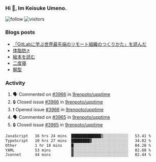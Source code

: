 ### Hi 👋, Im Keisuke Umeno.

<!--
**9renpoto/9renpoto** is a ✨ _special_ ✨ repository because its `README.md` (this file) appears on your GitHub profile.

Here are some ideas to get you started:

- 🔭 I’m currently working on ...
- 🌱 I’m currently learning ...
- 👯 I’m looking to collaborate on ...
- 🤔 I’m looking for help with ...
- 💬 Ask me about ...
- 📫 How to reach me: ...
- 😄 Pronouns: ...
- ⚡ Fun fact: ...
-->

![follow](https://img.shields.io/github/followers/9renpoto?label=Follow&style=social)
![visitors](https://komarev.com/ghpvc/?username=9renpoto&label=Profile%20views&color=0e75b6&style=flat)

### Blogs posts

<!-- BLOG-POST-LIST:START -->
- [「GitLabに学ぶ世界最先端のリモート組織のつくりかた」を読んだ](https://9renpoto.win/entry/2024/09/10/remote_organization)
- [体脂肪↗](https://9renpoto.win/entry/2024/08/12/gaining_fat)
- [絵本を読む](https://9renpoto.win/entry/2024/07/26/picture_book)
- [二度寝](https://9renpoto.win/entry/2024/07/18/going_back_to_sleep)
- [朝型](https://9renpoto.win/entry/2024/05/29/im-an-early)
<!-- BLOG-POST-LIST:END -->

### Activity

<!--START_SECTION:activity-->
1. 🗣 Commented on [#3966](https://github.com/9renpoto/upptime/issues/3966#issuecomment-2439386940) in [9renpoto/upptime](https://github.com/9renpoto/upptime)
2. 🔒 Closed issue [#3966](https://github.com/9renpoto/upptime/issues/3966) in [9renpoto/upptime](https://github.com/9renpoto/upptime)
3. ❗ Opened issue [#3966](https://github.com/9renpoto/upptime/issues/3966) in [9renpoto/upptime](https://github.com/9renpoto/upptime)
4. 🗣 Commented on [#3965](https://github.com/9renpoto/upptime/issues/3965#issuecomment-2439373181) in [9renpoto/upptime](https://github.com/9renpoto/upptime)
5. 🔒 Closed issue [#3965](https://github.com/9renpoto/upptime/issues/3965) in [9renpoto/upptime](https://github.com/9renpoto/upptime)
<!--END_SECTION:activity-->

<!--START_SECTION:waka-->

```txt
JavaScript   16 hrs 24 mins  █████████████▒░░░░░░░░░░░   53.41 %
TypeScript   10 hrs 27 mins  ████████▓░░░░░░░░░░░░░░░░   34.02 %
Other        1 hr 18 mins    █░░░░░░░░░░░░░░░░░░░░░░░░   04.28 %
YAML         53 mins         ▓░░░░░░░░░░░░░░░░░░░░░░░░   02.88 %
Jsonnet      44 mins         ▓░░░░░░░░░░░░░░░░░░░░░░░░   02.44 %
```

<!--END_SECTION:waka-->
